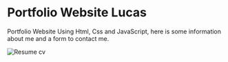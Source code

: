 # Portfolio Website Lucas

Portfolio Website Using Html, Css and JavaScript, here is some information about me and a form to contact me.
 
 <img href="./assets/img/portfolioPreview.png" alt="Resume cv" style="max-width: 100%;">